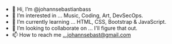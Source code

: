 - 👋 Hi, I’m @johannsebastianbass
- 👀 I’m interested in ... Music, Coding, Art, DevSecOps.
- 🌱 I’m currently learning ... HTML, CSS, Bootstrap & JavaScript.
- 💞️ I’m looking to collaborate on ... I'll figure that out.
- 📫 How to reach me ...johannsebast@gmail.com

<!---
johannsebastianbass/johannsebastianbass is a ✨ special ✨ repository because its `README.md` (this file) appears on your GitHub profile.
You can click the Preview link to take a look at your changes.
--->
